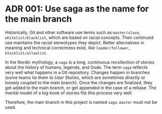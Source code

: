 # ADR 001: Use saga as the name for the main branch

Historically, Git and other software use terms such as `master/slave`,
`whitelist/blacklist`, which are based on racial concepts. Their continued use
maintains the racial stereotypes they depict. Better alternatives in meaning and
technical correctness exist, like `leader/follower`, `blocklist/allowlist`.

In the Nordic mythology, a `saga` is a long, continuous recollection of stories
about the history of humans, legends, and Gods. The term `saga` reflects very
well what happens in a Git repository. Changes happen in branches (some teams
tie them to _User Stories_, which are sometimes directly or loosely coupled to
the main branch). Once the changes are finalized, they get added to the main
branch, or get appended in the case of a rebase. The mental model of a big book
of stories fits this process very well.

Therefore, the main branch in this project is named `saga`. `master` must not be
used.
